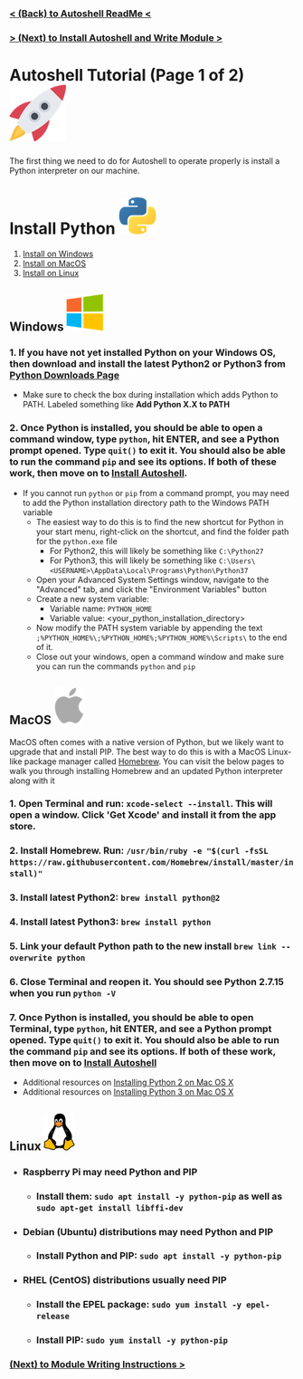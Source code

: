###  [< (Back) to Autoshell ReadMe <](README.md)
###  [> (Next) to Install Autoshell and Write Module >](TUTORIAL-2.md)

# Autoshell Tutorial (Page 1 of 2) ![Rocket](img/rocket_100.png)

The first thing we need to do for Autoshell to operate properly is install a Python interpreter on our machine.

# **Install Python** ![Python](img/python_65.png)

1. [Install on Windows](#windows-)
2. [Install on MacOS](#macos-)
3. [Install on Linux](#linux-)


## **Windows** ![Windows](img/windows_65.png)
### 1. If you have not yet installed Python on your Windows OS, then download and install the latest Python2 or Python3 from [Python Downloads Page](https://www.python.org/downloads/)
- Make sure to check the box during installation which adds Python to PATH. Labeled something like **Add Python X.X to PATH**

### 2. Once Python is installed, you should be able to open a command window, type `python`, hit ENTER, and see a Python prompt opened. Type `quit()` to exit it. You should also be able to run the command `pip` and see its options. If both of these work, then move on to [Install Autoshell](TUTORIAL-2.md).
- If you cannot run `python` or `pip` from a command prompt, you may need to add the Python installation directory path to the Windows PATH variable
	- The easiest way to do this is to find the new shortcut for Python in your start menu, right-click on the shortcut, and find the folder path for the `python.exe` file
		- For Python2, this will likely be something like `C:\Python27`
		- For Python3, this will likely be something like `C:\Users\<USERNAME>\AppData\Local\Programs\Python\Python37`
	- Open your Advanced System Settings window, navigate to the "Advanced" tab, and click the "Environment Variables" button
	- Create a new system variable:
		- Variable name: `PYTHON_HOME`
		- Variable value: <your_python_installation_directory>
	- Now modify the PATH system variable by appending the text `;%PYTHON_HOME%\;%PYTHON_HOME%;%PYTHON_HOME%\Scripts\` to the end of it.
	- Close out your windows, open a command window and make sure you can run the commands `python` and `pip`

## **MacOS** ![MacOS](img/apple_65.png)
MacOS often comes with a native version of Python, but we likely want to upgrade that and install PIP. The best way to do this is with a MacOS Linux-like package manager called [Homebrew](https://brew.sh/). You can visit the below pages to walk you through installing Homebrew and an updated Python interpreter along with it

### 1. Open Terminal and run: `xcode-select --install`. This will open a window. Click **'Get Xcode'** and install it from the app store.
### 2. Install Homebrew. Run: `/usr/bin/ruby -e "$(curl -fsSL https://raw.githubusercontent.com/Homebrew/install/master/install)"`
### 3. Install latest Python2: `brew install python@2`
### 4. Install latest Python3: `brew install python`
### 5. Link your default Python path to the new install `brew link --overwrite python`
### 6. Close Terminal and reopen it. You should see Python 2.7.15 when you run `python -V`
### 7. Once Python is installed, you should be able to open Terminal, type `python`, hit ENTER, and see a Python prompt opened. Type `quit()` to exit it. You should also be able to run the command `pip` and see its options. If both of these work, then move on to [Install Autoshell](TUTORIAL-2.md)
- Additional resources on [Installing Python 2 on Mac OS X](https://docs.python-guide.org/starting/install/osx/)
- Additional resources on [Installing Python 3 on Mac OS X](https://docs.python-guide.org/starting/install3/osx/)

## **Linux** ![Linux](img/linux_65.png)
- ### **Raspberry Pi** may need Python and PIP
	- ### Install them: `sudo apt install -y python-pip` as well as `sudo apt-get install libffi-dev`
- ### **Debian (Ubuntu)** distributions may need Python and PIP
	- ### Install Python and PIP: `sudo apt install -y python-pip`
- ### **RHEL (CentOS)** distributions usually need PIP
	- ### Install the EPEL package: `sudo yum install -y epel-release`
	- ### Install PIP: `sudo yum install -y python-pip`


###  [(Next) to Module Writing Instructions >](TUTORIAL-2.md)
